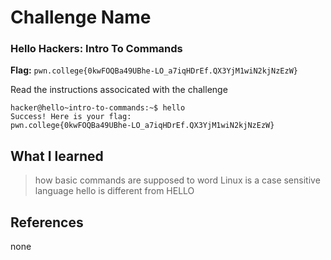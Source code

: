 # Challenge Name

### Hello Hackers: Intro To Commands

**Flag:** `pwn.college{0kwFOQBa49UBhe-LO_a7iqHDrEf.QX3YjM1wiN2kjNzEzW}`

Read the instructions associcated with the challenge 

```
hacker@hello~intro-to-commands:~$ hello
Success! Here is your flag:
pwn.college{0kwFOQBa49UBhe-LO_a7iqHDrEf.QX3YjM1wiN2kjNzEzW}
```

## What I learned

>how basic commands are supposed to word
>Linux is a case sensitive language hello is different from HELLO 

## References

none
